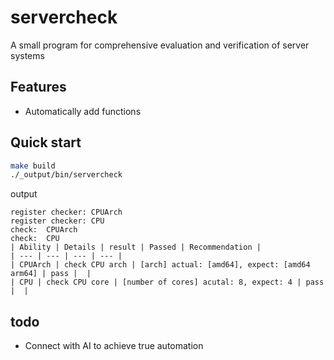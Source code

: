 # servercheck
A small program for comprehensive evaluation and verification of server systems

## Features
- Automatically add functions

## Quick start
```sh
make build
./_output/bin/servercheck
```
output
```text
register checker: CPUArch
register checker: CPU
check:  CPUArch
check:  CPU
| Ability | Details | result | Passed | Recommendation |
| --- | --- | --- | --- |
| CPUArch | check CPU arch | [arch] actual: [amd64], expect: [amd64 arm64] | pass |  |
| CPU | check CPU core | [number of cores] acutal: 8, expect: 4 | pass |  |
```

## todo
- Connect with AI to achieve true automation

